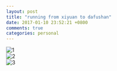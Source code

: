 ```yaml
---
layout: post
title: "running from xiyuan to dafushan"
date: 2017-01-10 23:52:21 +0800
comments: true
categories: personal
---
```

![1](http://ww3.sinaimg.cn/large/780bc50fgw1fblyybaw05j21kw292qfq.jpg)  
![2](http://ww4.sinaimg.cn/large/780bc50fgw1fblyy8g85uj21kw16o7lt.jpg)  
![3](http://ww1.sinaimg.cn/large/780bc50fgw1fblyy2yf3xj20u01hctj1.jpg)

